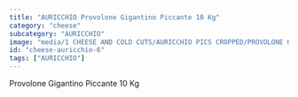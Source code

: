 ```yaml
---
title: "AURICCHIO Provolone Gigantino Piccante 10 Kg"
category: "cheese"
subcategory: "AURICCHIO"
image: "media/1 CHEESE AND COLD CUTS/AURICCHIO PICS CROPPED/PROVOLONE Gigantino Piccante 10 Kg.jpg"
id: "cheese-auricchio-6"
tags: ["AURICCHIO"]
---
```


Provolone Gigantino Piccante 10 Kg
